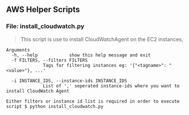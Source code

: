 ## AWS Helper Scripts

### File: install_cloudwatch.py
 > This script is use to install CloudWatchAgent on the EC2 instances, 

```
Arguments
  -h, --help            show this help message and exit
  -f FILTERS, --filters FILTERS
              Tags for filtering instances eg: '{"<tagname>": "<value>"}, ...'
              
  -i INSTANCE_IDS, --instance-ids INSTANCE_IDS
              List of ',' seperated instance-ids where you want to install CloudWatch Agent
                        
Either filters or instance id list is required in order to execute script $ python install_cloudwatch.py
```
